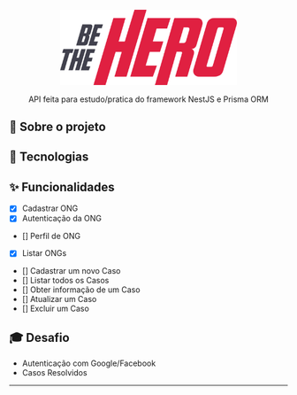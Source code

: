 <p align="center">
  <a href="https://github.com/alnmaurofranco/WeekOmniStack11-be-the-hero" target="blank"><img src="https://raw.githubusercontent.com/alnmaurofranco/WeekOmniStack11-be-the-hero/40296d741acb9655c372bf0a9c9661d796074eda/frontend/src/assets/logo.svg" width="320" alt="Be The Hero logo" /></a>
</p>

<p align="center">API feita para estudo/pratica do framework NestJS e Prisma ORM</p>

## 💫 Sobre o projeto

## 🚀 Tecnologias

## ✨ Funcionalidades
- [x] Cadastrar ONG
- [x] Autenticação da ONG
- [] Perfil de ONG
- [x] Listar ONGs
- [] Cadastrar um novo Caso
- [] Listar todos os Casos
- [] Obter informação de um Caso
- [] Atualizar um Caso
- [] Excluir um Caso

## 🎓 Desafio
- Autenticação com Google/Facebook
- Casos Resolvidos

---
